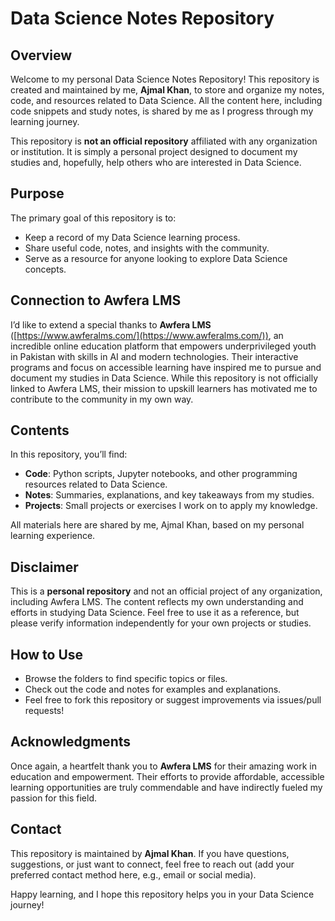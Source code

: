 # Data Science Notes Repository

## Overview
Welcome to my personal Data Science Notes Repository! This repository is created and maintained by me, **Ajmal Khan**, to store and organize my notes, code, and resources related to Data Science. All the content here, including code snippets and study notes, is shared by me as I progress through my learning journey.

This repository is **not an official repository** affiliated with any organization or institution. It is simply a personal project designed to document my studies and, hopefully, help others who are interested in Data Science.

## Purpose
The primary goal of this repository is to:
- Keep a record of my Data Science learning process.
- Share useful code, notes, and insights with the community.
- Serve as a resource for anyone looking to explore Data Science concepts.

## Connection to Awfera LMS
I’d like to extend a special thanks to **Awfera LMS** ([https://www.awferalms.com/](https://www.awferalms.com/)), an incredible online education platform that empowers underprivileged youth in Pakistan with skills in AI and modern technologies. Their interactive programs and focus on accessible learning have inspired me to pursue and document my studies in Data Science. While this repository is not officially linked to Awfera LMS, their mission to upskill learners has motivated me to contribute to the community in my own way.

## Contents
In this repository, you’ll find:
- **Code**: Python scripts, Jupyter notebooks, and other programming resources related to Data Science.
- **Notes**: Summaries, explanations, and key takeaways from my studies.
- **Projects**: Small projects or exercises I work on to apply my knowledge.

All materials here are shared by me, Ajmal Khan, based on my personal learning experience.

## Disclaimer
This is a **personal repository** and not an official project of any organization, including Awfera LMS. The content reflects my own understanding and efforts in studying Data Science. Feel free to use it as a reference, but please verify information independently for your own projects or studies.

## How to Use
- Browse the folders to find specific topics or files.
- Check out the code and notes for examples and explanations.
- Feel free to fork this repository or suggest improvements via issues/pull requests!

## Acknowledgments
Once again, a heartfelt thank you to **Awfera LMS** for their amazing work in education and empowerment. Their efforts to provide affordable, accessible learning opportunities are truly commendable and have indirectly fueled my passion for this field.

## Contact
This repository is maintained by **Ajmal Khan**. If you have questions, suggestions, or just want to connect, feel free to reach out (add your preferred contact method here, e.g., email or social media).

Happy learning, and I hope this repository helps you in your Data Science journey!

